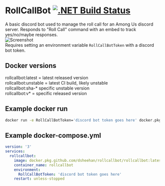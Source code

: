 # RollCallBot [![.NET Build Status](https://github.com/dsheehan/RollCallBot/workflows/.NET/badge.svg)](https://github.com/dsheehan/RollCallBot/actions?query=workflow%3A.NET)
A basic discord bot used to manage the roll call for an Among Us discord server.
Responds to "Roll Call" command with an embed to track yes/no/maybe responses.\
![Screenshot](https://github.com/dsheehan/RollCallBot/blob/2ba1663f60b0a90f940dd19e6f1a905e9a9ea09e/screenshot.png)\
Requires setting an environment variable `RollCallBotToken` with a discord bot token.
## Docker versions
rollcallbot:latest = latest released version\
rollcallbot:unstable = latest CI build, likely unstable\
rollcallbot:sha-* specific unstable version \
rollcallbot:v* = specific released version

## Example docker run
``` sh
docker run -e RollCallBotToken='discord bot token goes here' docker.pkg.github.com/dsheehan/rollcallbot/rollcallbot:latest
```

## Example docker-compose.yml
```yaml
version: '3'
services:
  rollcallbot:
    image: docker.pkg.github.com/dsheehan/rollcallbot/rollcallbot:latest
    container_name: rollcallbot
    environment:
      RollCallBotToken: 'discord bot token goes here'
    restart: unless-stopped
```
